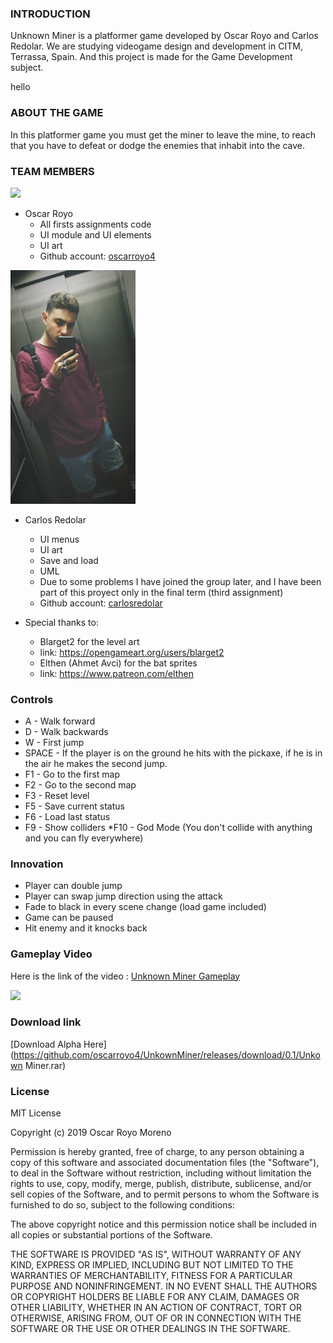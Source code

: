 ### INTRODUCTION
Unknown Miner is a platformer game developed by Oscar Royo and Carlos Redolar. We are studying videogame design and development in CITM, Terrassa, Spain. And this project is made for the Game Development subject.

hello

### ABOUT THE GAME
In this platformer game you must get the miner to leave the mine, to reach that you have to defeat or dodge the enemies that inhabit into the cave.

### TEAM MEMBERS

<img src="https://raw.githubusercontent.com/oscarroyo4/UnknownMiner/Images/Semafor_Mias_1.jpg" width="200">

* Oscar Royo
  * All firsts assignments code
  * UI module and UI elements
  * UI art
  * Github account: [oscarroyo4](https://github.com/oscarroyo4)
  
<img src="https://github.com/oscarroyo4/UnknownMiner/blob/Images/Foto_Carlos.jpg" width="200">

* Carlos Redolar
  * UI menus
  * UI art
  * Save and load
  * UML
  * Due to some problems I have joined the group later, and I have been part of this proyect only in the final term (third assignment)
  * Github account: [carlosredolar](https://github.com/carlosredolar)

* Special thanks to:
  * Blarget2 for the level art
  * link: https://opengameart.org/users/blarget2
  * Elthen (Ahmet Avci) for the bat sprites
  * link: https://www.patreon.com/elthen
  
### Controls
 * A - Walk forward   
 * D - Walk backwards
 * W - First jump
 * SPACE - If the player is on the ground he hits with the pickaxe, if he is in the air he makes the second jump.
 * F1 - Go to the first map
 * F2 - Go to the second map
 * F3 - Reset level
 * F5 - Save current status
 * F6 - Load last status
 * F9 - Show colliders
 *F10 - God Mode (You don't collide with anything and you can fly everywhere)
 
### Innovation
 * Player can double jump
 * Player can swap jump direction using the attack
 * Fade to black in every scene change (load game included)
 * Game can be paused
 * Hit enemy and it knocks back
 
### Gameplay Video

Here is the link of the video : [Unknown Miner Gameplay](https://www.youtube.com/watch?v=pM2DXTikZTY) <br/>


[![](https://img.youtube.com/vi/pM2DXTikZTY/0.jpg)](https://www.youtube.com/watch?v=pM2DXTikZTY)


### Download link

[Download Alpha Here](https://github.com/oscarroyo4/UnkownMiner/releases/download/0.1/Unkown Miner.rar)


### License

MIT License

Copyright (c) 2019 Oscar Royo Moreno

Permission is hereby granted, free of charge, to any person obtaining a copy
of this software and associated documentation files (the "Software"), to deal
in the Software without restriction, including without limitation the rights
to use, copy, modify, merge, publish, distribute, sublicense, and/or sell
copies of the Software, and to permit persons to whom the Software is
furnished to do so, subject to the following conditions:

The above copyright notice and this permission notice shall be included in all
copies or substantial portions of the Software.

THE SOFTWARE IS PROVIDED "AS IS", WITHOUT WARRANTY OF ANY KIND, EXPRESS OR
IMPLIED, INCLUDING BUT NOT LIMITED TO THE WARRANTIES OF MERCHANTABILITY,
FITNESS FOR A PARTICULAR PURPOSE AND NONINFRINGEMENT. IN NO EVENT SHALL THE
AUTHORS OR COPYRIGHT HOLDERS BE LIABLE FOR ANY CLAIM, DAMAGES OR OTHER
LIABILITY, WHETHER IN AN ACTION OF CONTRACT, TORT OR OTHERWISE, ARISING FROM,
OUT OF OR IN CONNECTION WITH THE SOFTWARE OR THE USE OR OTHER DEALINGS IN THE
SOFTWARE.
